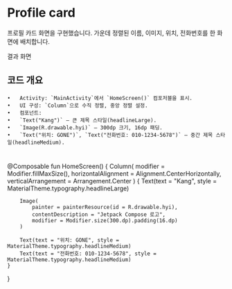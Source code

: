 # Profile card 

 프로필 카드 화면을 구현했습니다. 가운데 정렬된 이름, 이미지, 위치, 전화번호를 한 화면에 배치합니다.

 결과 화면 

 

 ## 코드 개요
	•	Activity: `MainActivity`에서 `HomeScreen()` 컴포저블을 표시.
	•	UI 구성: `Column`으로 수직 정렬, 중앙 정렬 설정.
	•	컴포넌트:
	•	`Text("Kang")` – 큰 제목 스타일(headlineLarge).
	•	`Image(R.drawable.hyi)` – 300dp 크기, 16dp 패딩.
	•	`Text("위치: GONE")`, `Text("전화번호: 010-1234-5678")` – 중간 제목 스타일(headlineMedium).


# 
  @Composable
fun HomeScreen() {
    Column(
        modifier = Modifier.fillMaxSize(),
        horizontalAlignment = Alignment.CenterHorizontally,
        verticalArrangement = Arrangement.Center
    ) {
        Text(text = "Kang", style = MaterialTheme.typography.headlineLarge)
		
        Image(
            painter = painterResource(id = R.drawable.hyi),
            contentDescription = "Jetpack Compose 로고",
            modifier = Modifier.size(300.dp).padding(16.dp)
        )

        Text(text = "위치: GONE", style = MaterialTheme.typography.headlineMedium)
        Text(text = "전화번호: 010-1234-5678", style = MaterialTheme.typography.headlineMedium)
    }
}


